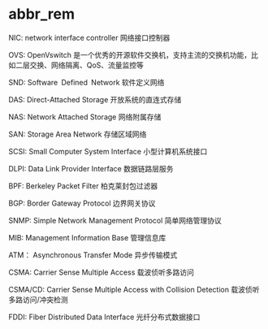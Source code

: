 # abbr_rem


NIC:  network interface controller       网络接口控制器

OVS:  OpenVswitch          是一个优秀的开源软件交换机，支持主流的交换机功能，比如二层交换、网络隔离、QoS、流量监控等

SND: Software Defined Network     软件定义网络

DAS: Direct-Attached Storage       开放系统的直连式存储

NAS: Network Attached Storage      网络附属存储

SAN: Storage Area Network          存储区域网络

SCSI:  Small Computer System Interface         小型计算机系统接口

DLPI:   Data Link Provider Interface       数据链路层服务

BPF:  Berkeley Packet Filter       柏克莱封包过滤器

BGP: Border Gateway Protocol      边界网关协议

SNMP:  Simple Network Management Protocol   简单网络管理协议

MIB: Management Information Base    管理信息库

ATM： Asynchronous Transfer Mode 异步传输模式  

CSMA: Carrier Sense Multiple Access    载波侦听多路访问

CSMA/CD:  Carrier Sense Multiple Access with Collision Detection   载波侦听多路访问/冲突检测

FDDI: Fiber Distributed Data Interface   光纤分布式数据接口
